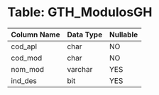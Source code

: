 # Table: GTH_ModulosGH

| Column Name | Data Type | Nullable |
|-------------|-----------|----------|
| cod_apl | char | NO |
| cod_mod | char | NO |
| nom_mod | varchar | YES |
| ind_des | bit | YES |
